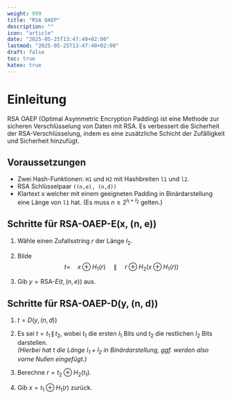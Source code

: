 ```yaml
---
weight: 999
title: "RSA OAEP"
description: ""
icon: "article"
date: "2025-05-25T13:47:40+02:00"
lastmod: "2025-05-25T13:47:40+02:00"
draft: false
toc: true
katex: true
---
```


# Einleitung

RSA OAEP (Optimal Asymmetric Encryption Padding) ist eine Methode zur sicheren Verschlüsselung von Daten mit RSA. Es verbessert die Sicherheit der RSA-Verschlüsselung, indem es eine zusätzliche Schicht der Zufälligkeit und Sicherheit hinzufügt.

## Voraussetzungen

- Zwei Hash-Funktionen: `H1` und `H2` mit Hashbreiten `l1` und `l2`.
- RSA Schlüsselpaar `((n,e), (n,d))`
- Klartext x welcher mit einem geeigneten Padding in Binärdarstellung eine Länge von `l1` hat. (Es muss $n \geq 2^{l_1 + l_2}$ gelten.)

## Schritte für RSA-OAEP-E(x, (n, e))

1. Wähle einen Zufallsstring $r$ der Länge $l_2$.

2. Bilde  
   $$
   t = \quad x \oplus H_1(r) \quad \,\|\, \quad r \oplus H_2(x \oplus H_1(r))
   $$

3. Gib $y = \mathrm{RSA}\text{-}E(t, (n, e))$ aus.





## Schritte für RSA-OAEP-D(y, (n, d))

1. $t = D(y, (n, d))$

2. Es sei $t = t_1 \,\|\, t_2$, wobei $t_1$ die ersten $l_1$ Bits und $t_2$ die restlichen $l_2$ Bits darstellen.  
   *(Hierbei hat $t$ die Länge $l_1 + l_2$ in Binärdarstellung, ggf. werden also vorne Nullen eingefügt.)*

3. Berechne $r = t_2 \oplus H_2(t_1)$.

4. Gib $x = t_1 \oplus H_1(r)$ zurück.
